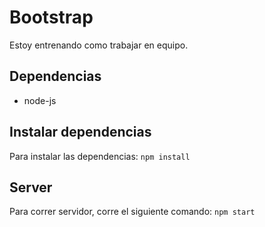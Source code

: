 # Bootstrap
Estoy entrenando como trabajar en equipo.

## Dependencias
* node-js

## Instalar dependencias
Para instalar las dependencias:
`npm install`


## Server
Para correr servidor, corre el siguiente comando:
`npm start`